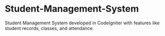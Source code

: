 # Student-Management-System
Student Management System developed in CodeIgniter with features like student records, classes, and attendance. 
